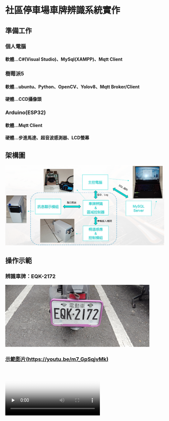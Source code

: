 # 社區停車場車牌辨識系統實作
## 準備工作
### 個人電腦
#### 軟體…C#(Visual Studio)、MySql(XAMPP)、Mqtt Client
### 樹莓派5
#### 軟體…ubuntu、Python、OpenCV、Yolov8、Mqtt Broker/Client
#### 硬體…CCD攝像頭
### Arduino(ESP32)
#### 軟體…Mqtt Client
#### 硬體…步進馬達、超音波感測器、LCD螢幕

## 架構圖
![架構圖](./img/structure.png)

## 操作示範
### 辨識車牌：EQK-2172
![EQK-2172](./img/sample.png)
### [示範影片(https://youtu.be/m7_GpSqjvMk)](https://youtu.be/m7_GpSqjvMk)

<video id="video" controls="" preload="none" poster="示範影片">
    <source id="webm" src="https://youtu.be/m7_GpSqjvMk" type="video/webm">
</video>

